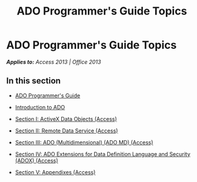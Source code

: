 ﻿---
title: ADO Programmer's Guide Topics
TOCTitle: ADO programmer's guide
ms:assetid: 37393fde-6e9c-4cce-b7b1-84b578d3560f
ms:mtpsurl: https://msdn.microsoft.com/en-us/library/JJ249129(v=office.15)
ms:contentKeyID: 48544187
ms.date: 09/18/2015
mtps_version: v=office.15
---

# ADO Programmer's Guide Topics


_**Applies to:** Access 2013 | Office 2013_

## In this section

  - [ADO Programmer's Guide](ado-programmer-s-guide.md)

  - [Introduction to ADO](introduction-to-ado.md)

  - [Section I: ActiveX Data Objects (Access)](section-i-activex-data-objects-access.md)

  - [Section II: Remote Data Service (Access)](section-ii-remote-data-service-access.md)

  - [Section III: ADO (Multidimensional) (ADO MD) (Access)](section-iii-ado-multidimensional-ado-md-access.md)

  - [Section IV: ADO Extensions for Data Definition Language and Security (ADOX) (Access)](section-iv-ado-extensions-for-data-definition-language-and-security-adox-access.md)

  - [Section V: Appendixes (Access)](section-v-appendixes-access.md)

